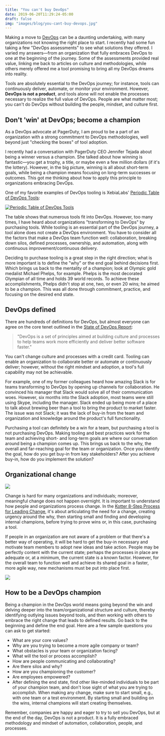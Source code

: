 ```yaml
---
title: "You can't buy DevOps"
date: 2019-06-20T11:29:24-05:00
draft: false
img: "images/blog/you-cant-buy-devops.jpg"
---
```

Making a move to [DevOps](https://opensource.com/resources/devops) can be a daunting undertaking, with many organizations not knowing the right place to start. I recently had some fun taking a few "DevOps assessments" to see what solutions they offered. I varied my answers—from an organization that fully embraces DevOps to one at the beginning of the journey. Some of the assessments provided real value, linking me back to articles on culture and methodologies, while others merely offered me a tool promising to bring all my DevOps dreams into reality.
<!--more-->
Tools are absolutely essential to the DevOps journey; for instance, tools can continuously deliver, automate, or monitor your environment. However, **DevOps is not a product**, and tools alone will not enable the processes necessary to realize the full value of DevOps. People are what matter most; you can't do DevOps without building the people, mindset, and culture first.

## Don't 'win' at DevOps; become a champion

As a DevOps advocate at PagerDuty, I am proud to be a part of an organization with a strong commitment to DevOps methodologies, well beyond just "checking the boxes" of tool adoption.

I recently had a conversation with PagerDuty CEO Jennifer Tejada about being a winner versus a champion. She talked about how winning is fantastic—you get a trophy, a title, or maybe even a few million dollars (if it's the lottery). However, in the big picture, winning is all about short-term goals, while being a champion means focusing on long-term successes or outcomes. This got me thinking about how to apply this principle to organizations embracing DevOps.

One of my favorite examples of DevOps tooling is XebiaLabs' [Periodic Table of DevOps Tools](https://xebialabs.com/periodic-table-of-devops-tools/):

[![Periodic Table of DevOps Tools](/images/blog/periodic-table-of-devops-tools.png)](https://xebialabs.com/periodic-table-of-devops-tools/)

The table shows that numerous tools fit into DevOps. However, too many times, I have heard about organizations "transforming to DevOps" by purchasing tools. While tooling is an essential part of the DevOps journey, a tool alone does not create a DevOps environment. You have to consider all the factors that make a DevOps team function well: collaboration, breaking down silos, defined processes, ownership, and automation, along with continuous improvement/continuous delivery.

Deciding to purchase tooling is a great step in the right direction; what is more important is to define the "why" or the end goal behind decisions first. Which brings us back to the mentality of a champion; look at Olympic gold medalist Michael Phelps, for example. Phelps is the most decorated Olympian of all time and holds 39 world records. To achieve these accomplishments, Phelps didn't stop at one, two, or even 20 wins; he aimed to be a champion. This was all done through commitment, practice, and focusing on the desired end state.

## DevOps defined

There are hundreds of definitions for DevOps, but almost everyone can agree on the core tenet outlined in the [State of DevOps Report](https://puppet.com/resources/whitepaper/state-of-devops-report):

> "DevOps is a set of principles aimed at building culture and processes to help teams work more efficiently and deliver better software faster."

You can't change culture and processes with a credit card. Tooling can enable an organization to collaborate better or automate or continuously deliver; however, without the right mindset and adoption, a tool's full capability may not be achievable.

For example, one of my former colleagues heard how amazing Slack is for teams transforming to DevOps by opening up channels for collaboration. He convinced his manager that Slack would solve all of their communication woes. However, six months into the Slack adoption, most teams were still using Skype, including the manager. Slack ended up being more of a place to talk about brewing beer than a tool to bring the product to market faster. The issue was not Slack; it was the lack of buy-in from the team and organization and knowledge around the product's full functionality.

Purchasing a tool can definitely be a win for a team, but purchasing a tool is not purchasing DevOps. Making tooling and best practices work for the team and achieving short- and long-term goals are where our conversation around being a champion comes up. This brings us back to the why, the overall and far-reaching goal for the team or organization. Once you identify the goal, how do you get buy-in from key stakeholders? After you achieve buy-in, how do you implement the solution?

## Organizational change

[![](/images/blog/cartoon.png)](https://images.app.goo.gl/JiMaWAenNkLcmkZJ9)

Change is hard for many organizations and individuals; moreover, meaningful change does not happen overnight. It is important to understand how people and organizations process change. In the [Kotter 8-Step Process for Leading Change](https://www.kotterinc.com/8-steps-process-for-leading-change/), it's about articulating the need for a change, creating urgency around the why, then starting small and finding and developing internal champions, before trying to prove wins or, in this case, purchasing a tool.

If people in an organization are not aware of a problem or that there's a better way of operating, it will be hard to get the buy-in necessary and motivate team members to adopt new ideas and take action. People may be perfectly content with the current state; perhaps the processes in place are adequate or, at a minimum, the current state is a known factor. However, for the overall team to function well and achieve its shared goal in a faster, more agile way, new mechanisms must be put into place first.

![](/images/blog/kotter-process.png)

## How to be a DevOps champion

Being a champion in the DevOps world means going beyond the win and delving deeper into the team/organizational structure and culture, thereby identifying outlying issues beyond tools, and then working with others to embrace the right change that leads to defined results. Go back to the beginning and define the end goal. Here are a few sample questions you can ask to get started:

* What are your core values?
* Why are you trying to become a more agile company or team?
* What obstacles is your team or organization facing?
* What will the tool or process accomplish?
* How are people communicating and collaborating?
* Are there silos and why?
* How are you championing the customer?
* Are employees empowered?
* After defining the end state, find other like-minded individuals to be part of your champion team, and don't lose sight of what you are trying to accomplish. When making any change, make sure to start small, e.g., with one team or a test environment. By starting small and building on the wins, internal champions will start creating themselves.

Remember, companies are happy and eager to try to sell you DevOps, but at the end of the day, DevOps is not a product. It is a fully embraced methodology and mindset of automation, collaboration, people, and processes.